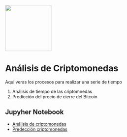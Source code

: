 
<img src="https://github.com/luishernand/pandas_fundamentals/blob/master/logo4.JPG?raw=true" height = 150 width= 150 alt=" ">  

# Análisis de Criptomonedas  
Aqui veras  los procesos para realizar una serie de tiempo   
1. Análisis  de tiempo de las criptomnedas  
1. Predicción del precio de cierre del Bitcoin


## Jupyher Notebook
- [Análisis de criptomonedas](https://nbviewer.jupyter.org/github/luishernand/analisis_criptomonedas/blob/master/analisis%20crypto.ipynb)  
- [Predección criptomonedas](https://nbviewer.jupyter.org/github/luishernand/analisis_criptomonedas/blob/master/Predecir_precio_crypto_monedas.ipynb)
